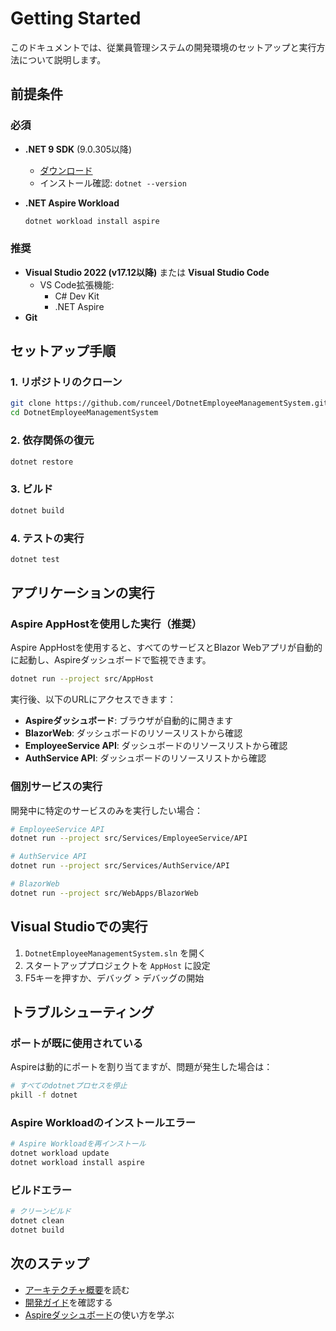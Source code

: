 # Getting Started

このドキュメントでは、従業員管理システムの開発環境のセットアップと実行方法について説明します。

## 前提条件

### 必須
- **.NET 9 SDK** (9.0.305以降)
  - [ダウンロード](https://dotnet.microsoft.com/download/dotnet/9.0)
  - インストール確認: `dotnet --version`

- **.NET Aspire Workload**
  ```bash
  dotnet workload install aspire
  ```

### 推奨
- **Visual Studio 2022 (v17.12以降)** または **Visual Studio Code**
  - VS Code拡張機能:
    - C# Dev Kit
    - .NET Aspire
- **Git**

## セットアップ手順

### 1. リポジトリのクローン

```bash
git clone https://github.com/runceel/DotnetEmployeeManagementSystem.git
cd DotnetEmployeeManagementSystem
```

### 2. 依存関係の復元

```bash
dotnet restore
```

### 3. ビルド

```bash
dotnet build
```

### 4. テストの実行

```bash
dotnet test
```

## アプリケーションの実行

### Aspire AppHostを使用した実行（推奨）

Aspire AppHostを使用すると、すべてのサービスとBlazor Webアプリが自動的に起動し、Aspireダッシュボードで監視できます。

```bash
dotnet run --project src/AppHost
```

実行後、以下のURLにアクセスできます：
- **Aspireダッシュボード**: ブラウザが自動的に開きます
- **BlazorWeb**: ダッシュボードのリソースリストから確認
- **EmployeeService API**: ダッシュボードのリソースリストから確認
- **AuthService API**: ダッシュボードのリソースリストから確認

### 個別サービスの実行

開発中に特定のサービスのみを実行したい場合：

```bash
# EmployeeService API
dotnet run --project src/Services/EmployeeService/API

# AuthService API
dotnet run --project src/Services/AuthService/API

# BlazorWeb
dotnet run --project src/WebApps/BlazorWeb
```

## Visual Studioでの実行

1. `DotnetEmployeeManagementSystem.sln` を開く
2. スタートアッププロジェクトを `AppHost` に設定
3. F5キーを押すか、デバッグ > デバッグの開始

## トラブルシューティング

### ポートが既に使用されている

Aspireは動的にポートを割り当てますが、問題が発生した場合は：
```bash
# すべてのdotnetプロセスを停止
pkill -f dotnet
```

### Aspire Workloadのインストールエラー

```bash
# Aspire Workloadを再インストール
dotnet workload update
dotnet workload install aspire
```

### ビルドエラー

```bash
# クリーンビルド
dotnet clean
dotnet build
```

## 次のステップ

- [アーキテクチャ概要](architecture.md)を読む
- [開発ガイド](development-guide.md)を確認する
- [Aspireダッシュボード](aspire-dashboard.md)の使い方を学ぶ
